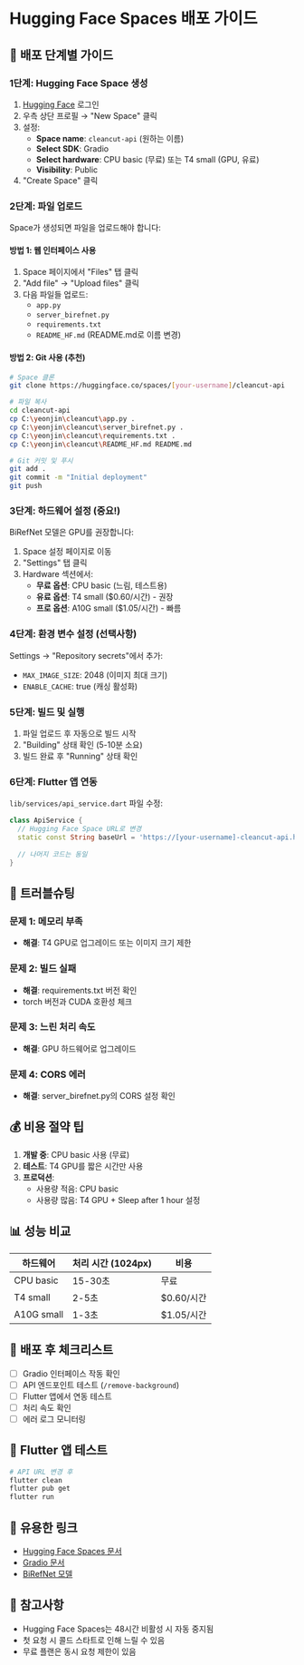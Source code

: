 # Hugging Face Spaces 배포 가이드

## 📌 배포 단계별 가이드

### 1단계: Hugging Face Space 생성

1. [Hugging Face](https://huggingface.co) 로그인
2. 우측 상단 프로필 → "New Space" 클릭
3. 설정:
   - **Space name**: `cleancut-api` (원하는 이름)
   - **Select SDK**: Gradio
   - **Select hardware**: CPU basic (무료) 또는 T4 small (GPU, 유료)
   - **Visibility**: Public
4. "Create Space" 클릭

### 2단계: 파일 업로드

Space가 생성되면 파일을 업로드해야 합니다:

#### 방법 1: 웹 인터페이스 사용
1. Space 페이지에서 "Files" 탭 클릭
2. "Add file" → "Upload files" 클릭
3. 다음 파일들 업로드:
   - `app.py`
   - `server_birefnet.py`
   - `requirements.txt`
   - `README_HF.md` (README.md로 이름 변경)

#### 방법 2: Git 사용 (추천)
```bash
# Space 클론
git clone https://huggingface.co/spaces/[your-username]/cleancut-api

# 파일 복사
cd cleancut-api
cp C:\yeonjin\cleancut\app.py .
cp C:\yeonjin\cleancut\server_birefnet.py .
cp C:\yeonjin\cleancut\requirements.txt .
cp C:\yeonjin\cleancut\README_HF.md README.md

# Git 커밋 및 푸시
git add .
git commit -m "Initial deployment"
git push
```

### 3단계: 하드웨어 설정 (중요!)

BiRefNet 모델은 GPU를 권장합니다:

1. Space 설정 페이지로 이동
2. "Settings" 탭 클릭
3. Hardware 섹션에서:
   - **무료 옵션**: CPU basic (느림, 테스트용)
   - **유료 옵션**: T4 small ($0.60/시간) - 권장
   - **프로 옵션**: A10G small ($1.05/시간) - 빠름

### 4단계: 환경 변수 설정 (선택사항)

Settings → "Repository secrets"에서 추가:
- `MAX_IMAGE_SIZE`: 2048 (이미지 최대 크기)
- `ENABLE_CACHE`: true (캐싱 활성화)

### 5단계: 빌드 및 실행

1. 파일 업로드 후 자동으로 빌드 시작
2. "Building" 상태 확인 (5-10분 소요)
3. 빌드 완료 후 "Running" 상태 확인

### 6단계: Flutter 앱 연동

`lib/services/api_service.dart` 파일 수정:

```dart
class ApiService {
  // Hugging Face Space URL로 변경
  static const String baseUrl = 'https://[your-username]-cleancut-api.hf.space';
  
  // 나머지 코드는 동일
}
```

## 🔧 트러블슈팅

### 문제 1: 메모리 부족
- **해결**: T4 GPU로 업그레이드 또는 이미지 크기 제한

### 문제 2: 빌드 실패
- **해결**: requirements.txt 버전 확인
- torch 버전과 CUDA 호환성 체크

### 문제 3: 느린 처리 속도
- **해결**: GPU 하드웨어로 업그레이드

### 문제 4: CORS 에러
- **해결**: server_birefnet.py의 CORS 설정 확인

## 💰 비용 절약 팁

1. **개발 중**: CPU basic 사용 (무료)
2. **테스트**: T4 GPU를 짧은 시간만 사용
3. **프로덕션**: 
   - 사용량 적음: CPU basic
   - 사용량 많음: T4 GPU + Sleep after 1 hour 설정

## 📊 성능 비교

| 하드웨어 | 처리 시간 (1024px) | 비용 |
|---------|-------------------|------|
| CPU basic | 15-30초 | 무료 |
| T4 small | 2-5초 | $0.60/시간 |
| A10G small | 1-3초 | $1.05/시간 |

## 🚀 배포 후 체크리스트

- [ ] Gradio 인터페이스 작동 확인
- [ ] API 엔드포인트 테스트 (`/remove-background`)
- [ ] Flutter 앱에서 연동 테스트
- [ ] 처리 속도 확인
- [ ] 에러 로그 모니터링

## 📱 Flutter 앱 테스트

```bash
# API URL 변경 후
flutter clean
flutter pub get
flutter run
```

## 🔗 유용한 링크

- [Hugging Face Spaces 문서](https://huggingface.co/docs/hub/spaces)
- [Gradio 문서](https://www.gradio.app/docs)
- [BiRefNet 모델](https://huggingface.co/ZhengPeng7/BiRefNet)

## 📝 참고사항

- Hugging Face Spaces는 48시간 비활성 시 자동 중지됨
- 첫 요청 시 콜드 스타트로 인해 느릴 수 있음
- 무료 플랜은 동시 요청 제한이 있음